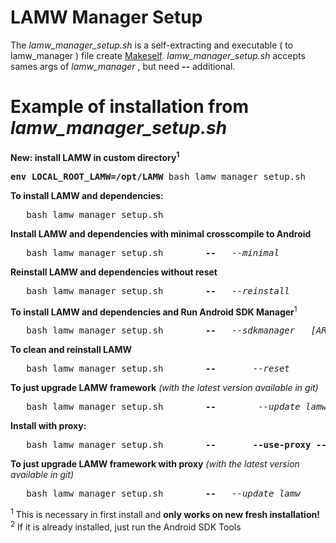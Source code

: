 # LAMW Manager Setup

<p>
	The <em>lamw_manager_setup.sh</em> is a  self-extracting and executable ( to lamw_manager ) file create <a href="https://makeself.io">Makeself</a>.  
<em>lamw_manager_setup.sh</em> accepts sames args of <em>lamw_manager</em> , but need <strong>--</strong> additional.
</p>

Example of installation from *lamw_manager_setup.sh*
===

<p>
	<strong>New: install LAMW in custom directory<sup>1</sup></strong>
	<pre><strong>env LOCAL_ROOT_LAMW=/opt/LAMW</strong>	bash lamw_manager_setup.sh</pre>
	<strong>To install LAMW and dependencies:</strong>
	<pre>	bash lamw_manager_setup.sh</pre>
	<strong>Install LAMW and dependencies with minimal crosscompile to Android</strong>
	<pre>	bash lamw_manager_setup.sh        <strong>--</strong>	<em>--minimal</em></pre>
	<strong>Reinstall LAMW and dependencies without reset</strong>
	<pre>	bash lamw_manager_setup.sh        <strong>--</strong>	<em>--reinstall</em></pre>
	<strong>To install LAMW and dependencies and Run Android SDK Manager</strong><sup>1</sup>
	<pre>	bash lamw_manager_setup.sh        <strong>--</strong>	<em>--sdkmanager</em>	<em>[ARGS]</em></pre>
	<strong>To clean and reinstall LAMW</strong>
	<pre>	bash lamw_manager_setup.sh        <strong>--</strong>      <em> --reset</em></pre>
	<strong>To just upgrade LAMW framework</strong> <em>(with the latest version available in git)</em>
	<pre>	bash lamw_manager_setup.sh        <strong>--</strong>        <em>--update_lamw</em></pre>
	<strong>Install with proxy:</strong>
	<pre>	bash lamw_manager_setup.sh        <strong>--</strong>       <strong>--use-proxy	--server</strong> <em>10.0.16.1</em>	<strong>--port</strong>	<em>3128</em></pre>
	<strong>To just upgrade LAMW framework with proxy</strong> <em>(with the latest version available in git)</em>
	<pre>	bash lamw_manager_setup.sh        <strong>--</strong>	<em>--update_lamw</em>       --use-proxy	--server <em>10.0.16.1</em>	<strong>--port</strong>	<em>3128</em></pre>
	<sup>1</sup>  This is necessary in first install and <strong>only works on new fresh installation!</strong><br/>
	<sup>2</sup>  If it is already installed, just run the Android SDK Tools
</p>
